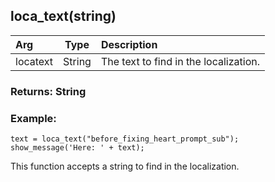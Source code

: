 ## loca_text(string)

|Arg|Type|Description|
|:--|---|:--|
|locatext|String|The text to find in the localization.|

### Returns: String
### Example:
```gml
text = loca_text("before_fixing_heart_prompt_sub");
show_message('Here: ' + text);
```

This function accepts a string to find in the localization.
